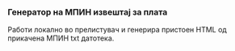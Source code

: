 ### Генератор на МПИН извештај за плата

Работи локално во прелистувач и генерира пристоен HTML од прикачена МПИН txt датотека.
